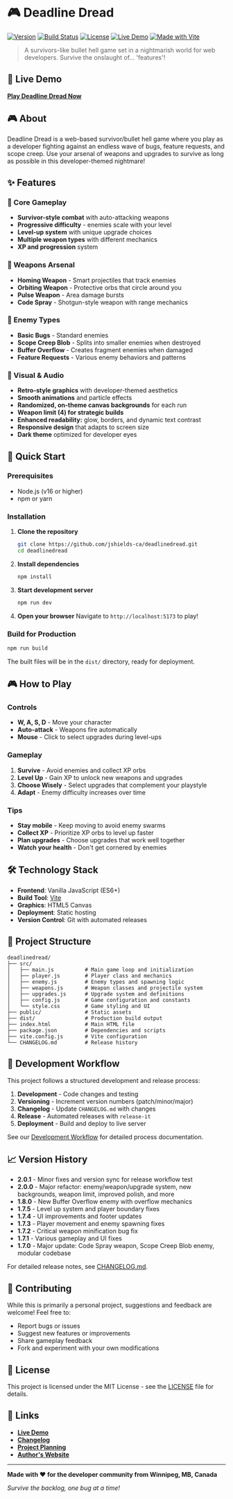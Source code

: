 # 🎮 Deadline Dread

[![Version](https://img.shields.io/badge/version-2.0.4-green.svg)](https://github.com/yourusername/deadlinedread/releases)
[![Build Status](https://img.shields.io/badge/build-passing-brightgreen.svg)](https://github.com/jshields-ca/deadlinedread/actions)
[![License](https://img.shields.io/badge/license-MIT-blue.svg)](LICENSE)
[![Live Demo](https://img.shields.io/badge/demo-live-brightgreen.svg)](https://dev.scootr.ca/deadlinedread/)
[![Made with Vite](https://img.shields.io/badge/made%20with-Vite-646CFF.svg)](https://vitejs.dev/)

> A survivors-like bullet hell game set in a nightmarish world for web developers. Survive the onslaught of... 'features'!

## 🎯 Live Demo

**[Play Deadline Dread Now](https://dev.scootr.ca/deadlinedread/)**

## 🎮 About

Deadline Dread is a web-based survivor/bullet hell game where you play as a developer fighting against an endless wave of bugs, feature requests, and scope creep. Use your arsenal of weapons and upgrades to survive as long as possible in this developer-themed nightmare!

## ✨ Features

### 🎯 Core Gameplay
- **Survivor-style combat** with auto-attacking weapons
- **Progressive difficulty** - enemies scale with your level
- **Level-up system** with unique upgrade choices
- **Multiple weapon types** with different mechanics
- **XP and progression** system

### 🔫 Weapons Arsenal
- **Homing Weapon** - Smart projectiles that track enemies
- **Orbiting Weapon** - Protective orbs that circle around you
- **Pulse Weapon** - Area damage bursts
- **Code Spray** - Shotgun-style weapon with range mechanics

### 👾 Enemy Types
- **Basic Bugs** - Standard enemies
- **Scope Creep Blob** - Splits into smaller enemies when destroyed
- **Buffer Overflow** - Creates fragment enemies when damaged
- **Feature Requests** - Various enemy behaviors and patterns

### 🎨 Visual & Audio
- **Retro-style graphics** with developer-themed aesthetics
- **Smooth animations** and particle effects
- **Randomized, on-theme canvas backgrounds** for each run
- **Weapon limit (4) for strategic builds**
- **Enhanced readability:** glow, borders, and dynamic text contrast
- **Responsive design** that adapts to screen size
- **Dark theme** optimized for developer eyes

## 🚀 Quick Start

### Prerequisites
- Node.js (v16 or higher)
- npm or yarn

### Installation

1. **Clone the repository**
   ```bash
   git clone https://github.com/jshields-ca/deadlinedread.git
   cd deadlinedread
   ```

2. **Install dependencies**
   ```bash
   npm install
   ```

3. **Start development server**
   ```bash
   npm run dev
   ```

4. **Open your browser**
   Navigate to `http://localhost:5173` to play!

### Build for Production

```bash
npm run build
```

The built files will be in the `dist/` directory, ready for deployment.

## 🎮 How to Play

### Controls
- **W, A, S, D** - Move your character
- **Auto-attack** - Weapons fire automatically
- **Mouse** - Click to select upgrades during level-ups

### Gameplay
1. **Survive** - Avoid enemies and collect XP orbs
2. **Level Up** - Gain XP to unlock new weapons and upgrades
3. **Choose Wisely** - Select upgrades that complement your playstyle
4. **Adapt** - Enemy difficulty increases over time

### Tips
- **Stay mobile** - Keep moving to avoid enemy swarms
- **Collect XP** - Prioritize XP orbs to level up faster
- **Plan upgrades** - Choose upgrades that work well together
- **Watch your health** - Don't get cornered by enemies

## 🛠️ Technology Stack

- **Frontend**: Vanilla JavaScript (ES6+)
- **Build Tool**: [Vite](https://vitejs.dev/)
- **Graphics**: HTML5 Canvas
- **Deployment**: Static hosting
- **Version Control**: Git with automated releases

## 📁 Project Structure

```
deadlinedread/
├── src/
│   ├── main.js          # Main game loop and initialization
│   ├── player.js        # Player class and mechanics
│   ├── enemy.js         # Enemy types and spawning logic
│   ├── weapons.js       # Weapon classes and projectile system
│   ├── upgrades.js      # Upgrade system and definitions
│   ├── config.js        # Game configuration and constants
│   └── style.css        # Game styling and UI
├── public/              # Static assets
├── dist/                # Production build output
├── index.html           # Main HTML file
├── package.json         # Dependencies and scripts
├── vite.config.js       # Vite configuration
└── CHANGELOG.md         # Release history
```

## 🔄 Development Workflow

This project follows a structured development and release process:

1. **Development** - Code changes and testing
2. **Versioning** - Increment version numbers (patch/minor/major)
3. **Changelog** - Update `CHANGELOG.md` with changes
4. **Release** - Automated releases with `release-it`
5. **Deployment** - Build and deploy to live server

See our [Development Workflow](https://linear.app/scootr-ca/document/deadline-dread-development-and-release-workflow-0bde7df83629) for detailed process documentation.

## 📈 Version History

- **2.0.1** - Minor fixes and version sync for release workflow test
- **2.0.0** - Major refactor: enemy/weapon/upgrade system, new backgrounds, weapon limit, improved polish, and more
- **1.8.0** - New Buffer Overflow enemy with overflow mechanics
- **1.7.5** - Level up system and player boundary fixes
- **1.7.4** - UI improvements and footer updates
- **1.7.3** - Player movement and enemy spawning fixes
- **1.7.2** - Critical weapon minification bug fix
- **1.7.1** - Various gameplay and UI fixes
- **1.7.0** - Major update: Code Spray weapon, Scope Creep Blob enemy, modular codebase

For detailed release notes, see [CHANGELOG.md](CHANGELOG.md).

## 🤝 Contributing

While this is primarily a personal project, suggestions and feedback are welcome! Feel free to:

- Report bugs or issues
- Suggest new features or improvements
- Share gameplay feedback
- Fork and experiment with your own modifications

## 📄 License

This project is licensed under the MIT License - see the [LICENSE](LICENSE) file for details.

## 🔗 Links

- **[Live Demo](https://dev.scootr.ca/deadlinedread/)**
- **[Changelog](CHANGELOG.md)**
- **[Project Planning](https://linear.app/scootr-ca/document/deadline-dread-development-plan-da18adc60a99)**
- **[Author's Website](https://scootr.ca)**

---

**Made with ❤️ for the developer community from Winnipeg, MB, Canada**

*Survive the backlog, one bug at a time!* 
